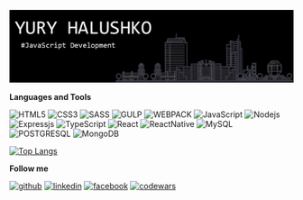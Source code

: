 
![Hello! My name is Yury!](https://github.com/snaipp1/snaipp1/blob/main/assets/images/header.png)



**Languages and Tools**

![HTML5](https://img.shields.io/badge/-HTML-090909?style=for-the-badge&logo=html5&logoColor=E9D54D)
![CSS3](https://img.shields.io/badge/-CSS-090909?style=for-the-badge&logo=css3&logoColor=438bc3)
![SASS](https://img.shields.io/badge/-SASS-090909?style=for-the-badge&logo=SASS&logoColor=c76395)
![GULP](https://img.shields.io/badge/-GULP-090909?style=for-the-badge&logo=gulp&logoColor=c76395)
![WEBPACK](https://img.shields.io/badge/-WEBPACK-090909?style=for-the-badge&logo=webpack&logoColor=48cef7)
![JavaScript](https://img.shields.io/badge/-JavaScript-090909?style=for-the-badge&logo=JavaScript&logoColor=E9D54D)
![Nodejs](https://img.shields.io/badge/-Nodejs-090909?style=for-the-badge&logo=Node.js&logoColor=8cc84b)
![Expressjs](https://img.shields.io/badge/-Expressjs-090909?style=for-the-badge&logo=Express&logoColor=dae7f3)
![TypeScript](https://img.shields.io/badge/-TypeScript-090909?style=for-the-badge&logo=TypeScript&logoColor=48cef7)
![React](https://img.shields.io/badge/-React-090909?style=for-the-badge&logo=react&logoColor=48cef7)
![ReactNative](https://img.shields.io/badge/-React_Native-090909?style=for-the-badge&logo=react&logoColor=48cef7)
![MySQL](https://img.shields.io/badge/-MySQL-090909?style=for-the-badge&logo=mysql&logoColor=dae7f3)
![POSTGRESQL](https://img.shields.io/badge/-POSTGRESQL-090909?style=for-the-badge&logo=postgresql&logoColor=dae7f3)
![MongoDB](https://img.shields.io/badge/-MongoDB-090909?style=for-the-badge&logo=mongoDb&logoColor=8cc84b)


[![Top Langs](https://github-readme-stats.vercel.app/api/top-langs/?username=snaipp1&layout=compact&show_icons=true&bg_color=000000&text_color=ffffff&title_color=ffffff)](https://github.com/snaipp1/github-readme-stats)

**Follow me**

[<img src='https://cdn.jsdelivr.net/npm/simple-icons@3.0.1/icons/github.svg' alt='github' height='40'>](https://github.com/snaipp1)  [<img src='https://cdn.jsdelivr.net/npm/simple-icons@3.0.1/icons/linkedin.svg' alt='linkedin' height='40'>](https://www.linkedin.com/in/https://www.linkedin.com/in/yury-halushko-83728a10b//)  [<img src='https://cdn.jsdelivr.net/npm/simple-icons@3.0.1/icons/facebook.svg' alt='facebook' height='40'>](https://www.facebook.com/https://www.facebook.com/yury.galushko.5)  [<img src='https://cdn.jsdelivr.net/npm/simple-icons@3.0.1/icons/codewars.svg' alt='codewars' height='40'>](https://www.codewars.com/users/YuryH)  